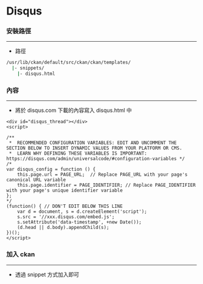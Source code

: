 # Disqus

<script type="text/javascript" src="../js/general.js"></script>

### 安裝路徑
---

* 路徑

```bash
/usr/lib/ckan/default/src/ckan/ckan/templates/
  |- snippets/
    |- disqus.html
```

### 內容
---

* 將於 disqus.com 下載的內容寫入 disqus.html 中

```
<div id="disqus_thread"></div>
<script>

/**
 *  RECOMMENDED CONFIGURATION VARIABLES: EDIT AND UNCOMMENT THE SECTION BELOW TO INSERT DYNAMIC VALUES FROM YOUR PLATFORM OR CMS.
 *  LEARN WHY DEFINING THESE VARIABLES IS IMPORTANT: https://disqus.com/admin/universalcode/#configuration-variables */
/*
var disqus_config = function () {
    this.page.url = PAGE_URL;  // Replace PAGE_URL with your page's canonical URL variable
    this.page.identifier = PAGE_IDENTIFIER; // Replace PAGE_IDENTIFIER with your page's unique identifier variable
};
*/
(function() { // DON'T EDIT BELOW THIS LINE
    var d = document, s = d.createElement('script');
    s.src = '//xxx.disqus.com/embed.js';
    s.setAttribute('data-timestamp', +new Date());
    (d.head || d.body).appendChild(s);
})();
</script>
```

### 加入 ckan
---

* 透過 snippet 方式加入即可

```

```

